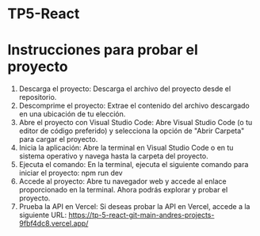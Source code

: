 # TP5-React

# Instrucciones para probar el proyecto

1. Descarga el proyecto: Descarga el archivo del proyecto desde el repositorio.
2. Descomprime el proyecto: Extrae el contenido del archivo descargado en una ubicación de tu elección.
3. Abre el proyecto con Visual Studio Code: Abre Visual Studio Code (o tu editor de código preferido) y selecciona la opción de "Abrir Carpeta" para cargar el proyecto.
4. Inicia la aplicación: Abre la terminal en Visual Studio Code o en tu sistema operativo y navega hasta la carpeta del proyecto.
5. Ejecuta el comando: En la terminal, ejecuta el siguiente comando para iniciar el proyecto: npm run dev
6. Accede al proyecto: Abre tu navegador web y accede al enlace proporcionado en la terminal. Ahora podrás explorar y probar el proyecto.
7. Prueba la API en Vercel: Si deseas probar la API en Vercel, accede a la siguiente URL: https://tp-5-react-git-main-andres-projects-9fbf4dc8.vercel.app/
